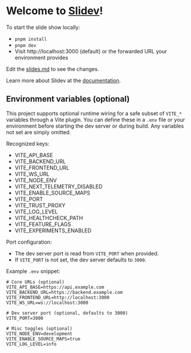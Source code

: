 # Welcome to [Slidev](https://github.com/slidevjs/slidev)!

To start the slide show locally:

- `pnpm install`
- `pnpm dev`
- Visit http://localhost:3000 (default) or the forwarded URL your environment provides

Edit the [slides.md](./slides.md) to see the changes.

Learn more about Slidev at the [documentation](https://sli.dev/).

## Environment variables (optional)

This project supports optional runtime wiring for a safe subset of `VITE_*` variables through a Vite plugin. You can define these in a `.env` file or your environment before starting the dev server or during build. Any variables not set are simply omitted.

Recognized keys:
- VITE_API_BASE
- VITE_BACKEND_URL
- VITE_FRONTEND_URL
- VITE_WS_URL
- VITE_NODE_ENV
- VITE_NEXT_TELEMETRY_DISABLED
- VITE_ENABLE_SOURCE_MAPS
- VITE_PORT
- VITE_TRUST_PROXY
- VITE_LOG_LEVEL
- VITE_HEALTHCHECK_PATH
- VITE_FEATURE_FLAGS
- VITE_EXPERIMENTS_ENABLED

Port configuration:
- The dev server port is read from `VITE_PORT` when provided.
- If `VITE_PORT` is not set, the dev server defaults to `3000`.

Example `.env` snippet:
```
# Core URLs (optional)
VITE_API_BASE=https://api.example.com
VITE_BACKEND_URL=https://backend.example.com
VITE_FRONTEND_URL=http://localhost:3000
VITE_WS_URL=ws://localhost:3000

# Dev server port (optional, defaults to 3000)
VITE_PORT=3000

# Misc toggles (optional)
VITE_NODE_ENV=development
VITE_ENABLE_SOURCE_MAPS=true
VITE_LOG_LEVEL=info
```
